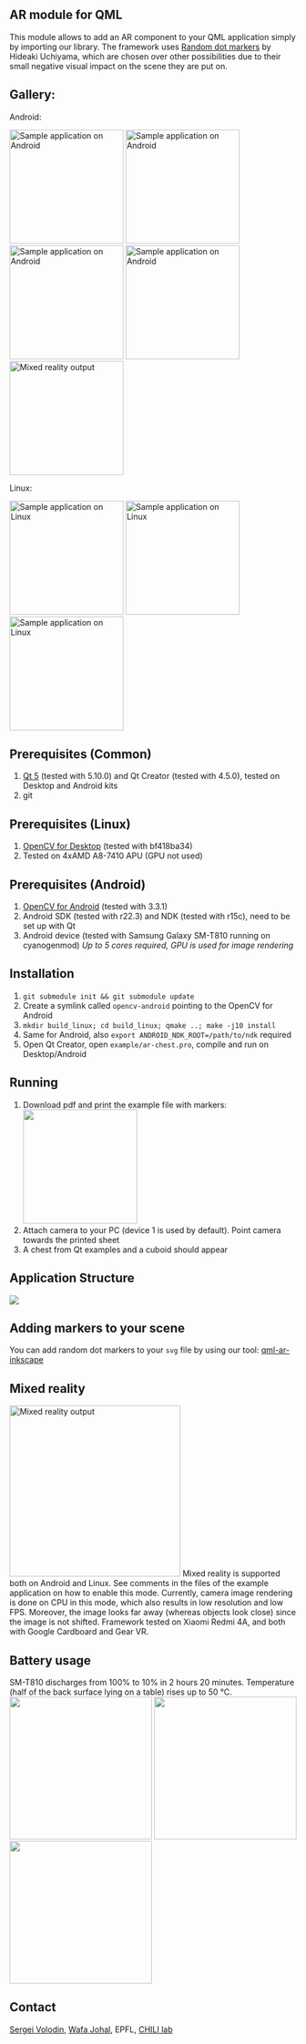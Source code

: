 ## AR module for QML
This module allows to add an AR component to your QML application simply by importing our library. The framework uses <a href="http://limu.ait.kyushu-u.ac.jp/~uchiyama/me/code/UCHIYAMARKERS/index.html">Random dot markers</a> by Hideaki Uchiyama, which are chosen over other possibilities due to their small negative visual impact on the scene they are put on.

## Gallery:
Android:
<p>
<img src="/example/screenshots/android1.jpg?raw=true" height="200" alt="Sample application on Android" />
<img src="/example/screenshots/android2.jpg?raw=true" height="200" alt="Sample application on Android" />
<img src="/example/screenshots/android3.jpg?raw=true" height="200" alt="Sample application on Android" />
<img src="/example/screenshots/android4.jpg?raw=true" height="200" alt="Sample application on Android" />
<img src="/example/screenshots/android_mixed.jpg?raw=true" height="200" alt="Mixed reality output" />
</p>

Linux:
<p>
<img src="/example/screenshots/linux1.jpg?raw=true" height="200" alt="Sample application on Linux" />
<img src="/example/screenshots/linux2.jpg?raw=true" height="200" alt="Sample application on Linux" />
<img src="/example/screenshots/linux3.jpg?raw=true" height="200" alt="Sample application on Linux" />
</p>

## Prerequisites (Common)
1. <a href="https://www.qt.io/download">Qt 5</a> (tested with 5.10.0) and Qt Creator (tested with 4.5.0), tested on Desktop and Android kits
2. git

## Prerequisites (Linux)
1. <a href="https://github.com/opencv/opencv">OpenCV for Desktop</a> (tested with bf418ba34)
2. Tested on 4xAMD A8-7410 APU (GPU not used)

## Prerequisites (Android)
1. <a href="https://sourceforge.net/projects/opencvlibrary/files/opencv-android/">OpenCV for Android</a> (tested with 3.3.1)
2. Android SDK (tested with r22.3) and NDK (tested with r15c), need to be set up with Qt
3. Android device (tested with Samsung Galaxy SM-T810 running on cyanogenmod) *Up to 5 cores required, GPU is used for image rendering*

## Installation
1. `git submodule init && git submodule update`
2. Create a symlink called `opencv-android` pointing to the OpenCV for Android
3. `mkdir build_linux; cd build_linux; qmake ..; make -j10 install`
4. Same for Android, also `export ANDROID_NDK_ROOT=/path/to/ndk` required
5. Open Qt Creator, open `example/ar-chest.pro`, compile and run on Desktop/Android

## Running
1. Download pdf and print the example file with markers:<br /><a href="/example/demo_sheet/ar_demo_sheet.pdf"><img src="/example/demo_sheet/ar_demo_sheet.png" width="200" /></a>
2. Attach camera to your PC (device 1 is used by default). Point camera towards the printed sheet
3. A chest from Qt examples and a cuboid should appear

## Application Structure
<img src="/doc/components_v2.png" />

## Adding markers to your scene
You can add random dot markers to your `svg` file by using our tool: <a href="https://github.com/chili-epfl/qml-ar-inkscape">qml-ar-inkscape</a>

## Mixed reality
<img src="/example/screenshots/android_mixed.jpg?raw=true" height="300" alt="Mixed reality output" />
Mixed reality is supported both on Android and Linux.
See comments in the files of the example application on how to enable this mode.
Currently, camera image rendering is done on CPU in this mode, which also results in low resolution and low FPS.
Moreover, the image looks far away (whereas objects look close) since the image is not shifted.
Framework tested on Xiaomi Redmi 4A, and both with Google Cardboard and Gear VR.

## Battery usage
SM-T810 discharges from 100% to 10% in 2 hours 20 minutes. Temperature (half of the back surface lying on a table) rises up to 50 °C.<br />
<img src="/notebooks/battery-SMT810/BatteryLog06Mar18.csv_level.png" width="250px" />
<img src="/notebooks/battery-SMT810/BatteryLog06Mar18.csv_temperature.png" width="250px" />
<img src="/notebooks/battery-SMT810/BatteryLog06Mar18.csv_voltage.png" width="250px" />

## Contact
<a href="mailto:sergei.volodin@epfl.ch">Sergei Volodin</a>, <a href="mailto:wafa.johal@gmail.com">Wafa Johal</a>, EPFL, <a href="http://chili.epfl.ch">CHILI lab</a>
